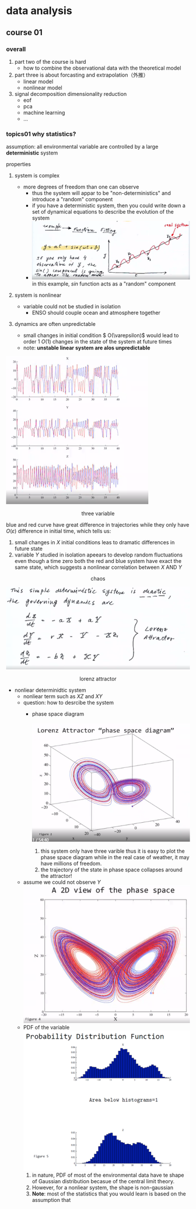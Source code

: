 # data analysis
## course 01

### overall
1. part two of the course is hard
    * how to combine the observational data with the theoretical model
2. part three is about forcasting and extrapolation（外推）
    * linear model
    * nonlinear model
3. signal decomposition
dimensionality reduction
    * eof
    * pca
    * machine learning
    * ...

### topics01 why statistics?

assumption: all environmental variable are controlled by a large **deterministic** system

properties
1. system is complex
    * more degrees of freedom than one can observe
        * thus the system will appar to be "non-deterministics" and introduce a "random" component
        * if you have a deterministic system, then you could write down a set of dynamical equations to describe the evolution of the system
        * ![example](./picture/01/example01.png)
        in this example, $sin$ function acts as a "random" component 
          
2. system is nonlinear
    * variable could not be studied in isolation
        * ENSO should couple ocean and atmosphere together

3. dynamics are often unpredictable
    * small changes in initial condition $ O(\varepsilon)$ would lead to order 1 $O(1)$ changes in the state of the system at future times
    * note: **unstable linear system are alos unpredictable**


![example02](./picture/01/example02.png)
<center>three variable</center>

blue and red curve have great difference in trajectories while they only have $O(\varepsilon)$ difference in initial time, which tells us:
1. small changes in $X$ initial conditions leas to dramatic differences in future state
2. variable $Y$ studied in isolation apeears to develop random fluctuations even though a time zero both the red and blue system have exact the same state, which suggests a nonlinear correlation between $X$ AND $Y$

<center>chaos</center>

![lorenz attractor](./picture/01/lorenz%20attractor.png)

<center>lorenz attractor</center>

* nonliear determinidtic system
    * nonliear term such as $XZ$ and $XY$
    * question: how to desrcibe the system
        * phase space diagram<br>  
        ![phase space diagram](./picture/01/lorenz%20phase%20space%20diagram.png) <br>

            1. this system only have three varible thus it is easy to plot the phase space diagram while in the real case of weather, it may have millions of freedom.
            2. the trajectory of the state in phase space collapses around the attractor!
    * assume we could not observe $Y$<br>
    ![2D view of the phase space](./picture/01/2%20D%20view%20of%20the%20phase%20space.png)
    * PDF of the variable
        ![PDF](./picture/01/PDF.png)
        1. in nature, PDF of most of the environmental data have te shape of Gaussian distribution becasue of the central limit theory.
        2. However, for a nonliear system, the shape is non-gaussian
        3. **Note**: most of the statistics that you would learn is based on the assumption that 
    














